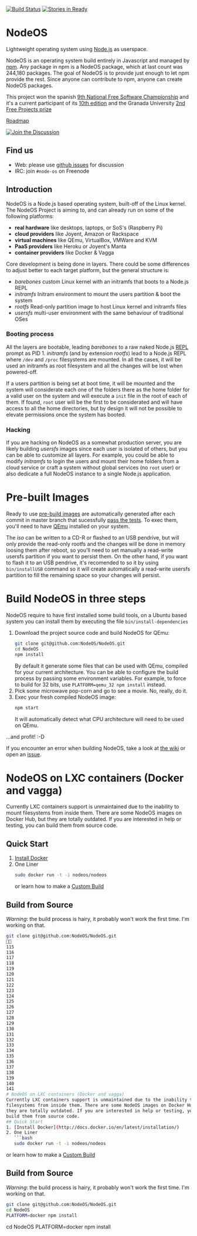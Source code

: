 [![Build Status](https://semaphoreapp.com/api/v1/projects/71d72807-779a-40d3-a8d4-523cd0a52eb3/356164/shields_badge.svg)](https://semaphoreapp.com/nodeos/nodeos)
[![Stories in Ready](https://badge.waffle.io/NodeOS/NodeOS.png?label=ready&title=Ready)](https://waffle.io/NodeOS/NodeOS)
# NodeOS

Lightweight operating system using [Node.js](http://nodejs.org) as userspace.

NodeOS is an operating system build entirely in Javascript and managed by
[npm](https://www.npmjs.com). Any package in npm is a NodeOS package, which at
last count was 244,180 packages. The goal of NodeOS is to provide just enough to
let npm provide the rest. Since anyone can contribute to npm, anyone can create
NodeOS packages.

This project won the spanish [9th National Free Software Championship](https://www.concursosoftwarelibre.org/1415)
and it's a current participant of its [10th edition](https://www.concursosoftwarelibre.org/1516)
and the Granada University [2nd Free Projects prize](http://osl.ugr.es/bases-de-los-premios-a-proyectos-libres-de-la-ugr)

[Roadmap](https://github.com/NodeOS/NodeOS/issues/37)

[![Join the Discussion](http://i.imgur.com/hUjSLXt.png)](https://github.com/NodeOS/NodeOS/issues)

## Find us

- Web: please use [github issues](https://github.com/NodeOS/NodeOS/issues) for
  discussion
- IRC: join `#node-os` on Freenode

## Introduction

NodeOS is a Node.js based operating system, built-off of the Linux kernel.
The NodeOS Project is aiming to, and can already run on some of the following platforms:

- **real hardware** like desktops, laptops, or SoS's (Raspberry Pi)
- **cloud providers** like Joyent, Amazon or Rackspace
- **virtual machines** like QEmu, VirtualBox, VMWare and KVM
- **PaaS providers** like Heroku or Joyent's Manta
- **container providers** like Docker & Vagga

Core development is being done in layers. There could be some differences to
adjust better to each target platform, but the general structure is:

- *barebones* custom Linux kernel with an initramfs that boots to a Node.js REPL
- *initramfs* Initram environment to mount the users partition & boot the system
- *rootfs*    Read-only partition image to host Linux kernel and initramfs files
- *usersfs*   multi-user environment with the same behaviour of traditional OSes

### Booting process

All the layers are bootable, leading *barebones* to a raw naked Node.js
[REPL](http://nodejs.org/api/repl.html) prompt as PID 1. *initramfs* (and by
extension *rootfs*) lead to a Node.js REPL where `/dev` and `/proc` filesystems
are mounted. In all the cases, it will be used an initramfs as root filesystem
and all the changes will be lost when powered-off.

If a users partition is being set at boot time, it will be mounted and the
system will considerate each one of the folders there as the home folder for a
valid user on the system and will execute a `init` file in the root of each of
them. If found, `root` user will be the first to be considerated and will have
access to all the home directories, but by design it will not be possible to
elevate permissions once the system has booted.

### Hacking

If you are hacking on NodeOS as a somewhat production server, you are likely
building *usersfs* images since each user is isolated of others, but you can be
able to customize all layers. For example, you could be able to modify
*initramfs* to login the users and mount their home folders from a cloud service
or craft a system without global services (no `root` user) or also dedicate a
full NodeOS instance to a single Node.js application.


# Pre-built Images

Ready to use [pre-build images](https://github.com/NodeOS/NodeOS/releases) are
automatically generated after each commit in master branch that sucessfully
[pass the tests](https://semaphoreapp.com/nodeos/nodeos). To exec them, you'll
need to have [QEmu](http://wiki.qemu.org/Main_Page) installed on your system.

The *iso* can be written to a CD-R or flashed to an USB pendrive, but will only
provide the read-only rootfs and the changes will be done in memory loosing them
after reboot, so you'll need to set manually a read-write usersfs partition if
you want to persist them. On the other hand, if you want to flash it to an USB
pendrive, it's recomended to so it by using `bin/installUSB` command so it will
create automatically a read-write usersfs partition to fill the remaining space
so your changes will persist.

# Build NodeOS in three steps

NodeOS require to have first installed some build tools, on a Ubuntu based
system you can install them by executing the file `bin/install-dependencies`

1. Download the project source code and build NodeOS for QEmu:
   ```bash
   git clone git@github.com:NodeOS/NodeOS.git
   cd NodeOS
   npm install
   ```
   By default it generate some files that can be used with QEmu, compiled for
   your current architecture. You can be able to configure the build process by
   passing some environment variables. For example, to force to build for 32
   bits, use `PLATFORM=qemu_32 npm install` instead.
2. Pick some microwave pop-corn and go to see a movie. No, really, do it.
3. Exec your fresh compiled NodeOS image:
   ```bash
   npm start
   ```
   It will automatically detect what CPU architecture will need to be used on
   QEmu.

...and profit! :-D

If you encounter an error when building NodeOS, take a look at
[the wiki](https://github.com/NodeOS/NodeOS/wiki/Fixing-NodeOS-Build-Errors) or
open an [issue](https://github.com/NodeOS/NodeOS/issues).

# NodeOS on LXC containers (Docker and vagga)

Currently LXC containers support is unmaintained due to the inability to mount
filesystems from inside them. There are some NodeOS images on Docker Hub, but
they are totally outdated. If you are interested in help or testing, you can
build them from source code.

## Quick Start

1. [Install Docker](http://docs.docker.io/en/latest/installation/)
2. One Liner
   ```bash
   sudo docker run -t -i nodeos/nodeos
   ```
   or learn how to make a [Custom Build](http://node-os.com/blog/get-involved/)

## Build from Source

*Warning*: the build process is hairy, it probably won't work the first time.
I'm working on that.

```bash
git clone git@github.com:NodeOS/NodeOS.git

115
116
117
118
119
120
121
122
123
124
125
126
127
128
129
130
131
132
133
134
135
136
137
138
139
140
141
# NodeOS on LXC containers (Docker and vagga)
Currently LXC containers support is unmaintained due to the inability to mount
filesystems from inside them. There are some NodeOS images on Docker Hub, but
they are totally outdated. If you are interested in help or testing, you can
build them from source code.
## Quick Start
1. [Install Docker](http://docs.docker.io/en/latest/installation/)
2. One Liner
   ```bash
   sudo docker run -t -i nodeos/nodeos
   ```
   or learn how to make a [Custom Build](http://node-os.com/blog/get-involved/)
## Build from Source
*Warning*: the build process is hairy, it probably won't work the first time.
I'm working on that.
```bash
git clone git@github.com:NodeOS/NodeOS.git
cd NodeOS
PLATFORM=docker npm install
```

cd NodeOS
PLATFORM=docker npm install
```
